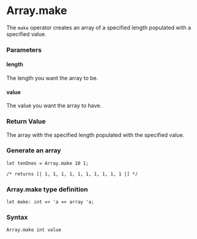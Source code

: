 # Array.make

The `make` operator creates an array of a specified length populated with a specified value.

### Parameters

#### length
The length you want the array to be.

#### value
The value you want the array to have.

### Return Value
The array with the specified length populated with the specified value.

### Generate an array
```
let tenOnes = Array.make 10 1;

/* returns [| 1, 1, 1, 1, 1, 1, 1, 1, 1, 1 |] */
```

### Array.make type definition
```
let make: int => 'a => array 'a;
```

### Syntax
```
Array.make int value
```
